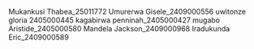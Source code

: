Mukankusi Thabea_25011772
Umurerwa Gisele_2409000556
uwitonze gloria 2405000445
kagabirwa penninah_2405000427
mugabo Aristide_2405000580
Mandela Jackson_2409000968
Iradukunda Eric_2409000589
